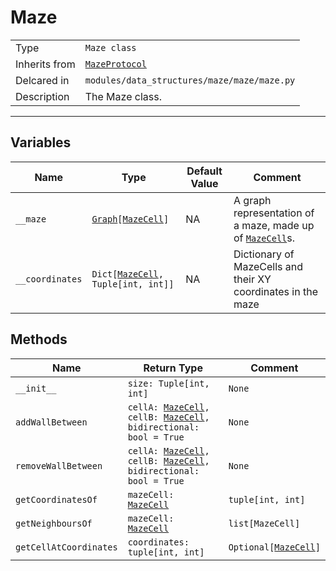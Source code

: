 # Maze

| | |
-|-
Type | `Maze class`
Inherits from | [`MazeProtocol`](MazeProtocol.md)
Delcared in | `modules/data_structures/maze/maze/maze.py`
Description | The Maze class.

---

## Variables

Name | Type | Default Value | Comment
 --- | --- | --- | ---
`__maze` | [`Graph`](../Data%20Structures/Graph.md)`[`[`MazeCell`](MazeCell.md)`]` | NA | A graph representation of a maze, made up of [`MazeCell`](MazeCell.md)s.
`__coordinates` | `Dict[`[`MazeCell`](MazeCell.md)`, Tuple[int, int]]` | NA | Dictionary of MazeCells and their XY coordinates in the maze

## Methods

Name | Return Type | Comment
 --- | --- | ---
 `__init__` | `size: Tuple[int, int]` | `None` | Initialise a maze from a given size
 `addWallBetween` | `cellA: `[`MazeCell`](MazeCell.md)`, cellB: `[`MazeCell`](MazeCell.md)`, bidirectional: bool = True` | `None` | Add a wall between two adjacent cells
 `removeWallBetween` | `cellA: `[`MazeCell`](MazeCell.md)`, cellB: `[`MazeCell`](MazeCell.md)`, bidirectional: bool = True` | `None` | Remove a wall between two adjacent cells
`getCoordinatesOf` | `mazeCell: `[`MazeCell`](MazeCell.md) | `tuple[int, int]` | Get the coordinates of a given maze cell
`getNeighboursOf` | `mazeCell: `[`MazeCell`](MazeCell.md) | `list[MazeCell]` | Get the neighbours of a given maze cell
`getCellAtCoordinates` | `coordinates: tuple[int, int]` | `Optional[`[`MazeCell`](MazeCell.md)`]` | Get the [`MazeCell`](MazeCell.md) at specified coordinates. Returns `None` if nonexistent. Raises `IndexError` if coordinates out of bounds.